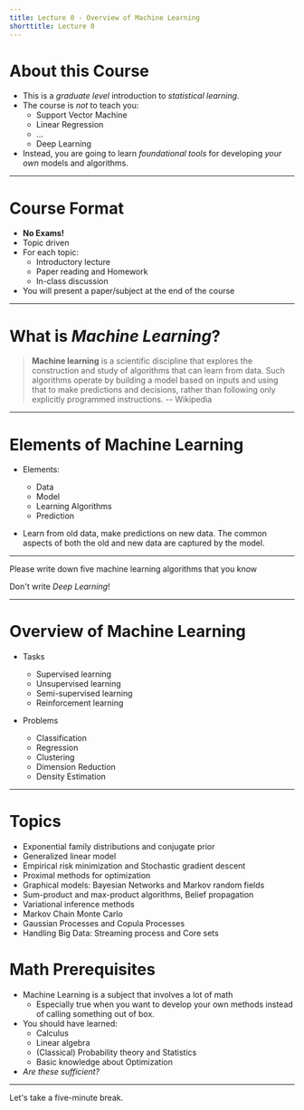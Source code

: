```yaml
---
title: Lecture 0 - Overview of Machine Learning
shorttitle: Lecture 0
---
```


# About this Course #

- This is a *graduate level* introduction to *statistical learning*. 
- The course is *not* to teach you:
	- Support Vector Machine
	- Linear Regression
	- ...
	- Deep Learning
- Instead, you are going to learn *foundational tools* for developing *your own* models and algorithms.

---

# Course Format #

- **No Exams!**
- Topic driven
- For each topic:
	- Introductory lecture
	- Paper reading and Homework
	- In-class discussion
- You will present a paper/subject at the end of the course

---

# What is _Machine Learning_? #

> **Machine learning** is a scientific discipline that explores the construction and study of algorithms that can learn from data. Such algorithms operate by building a model based on inputs and using that to make predictions and decisions, rather than following only explicitly programmed instructions.   -- Wikipedia

---

# Elements of Machine Learning #

- Elements:
	- Data
	- Model
	- Learning Algorithms
	- Prediction
	
- Learn from old data, make predictions on new data. The common aspects of both the old and new data are captured by the model.

---

Please write down five machine learning algorithms that you know

Don't write *Deep Learning*!

---

# Overview of Machine Learning #

- Tasks
	- Supervised learning
	- Unsupervised learning
	- Semi-supervised learning
	- Reinforcement learning
	
- Problems
	- Classification
	- Regression
	- Clustering
	- Dimension Reduction
	- Density Estimation

---

# Topics #

- Exponential family distributions and conjugate prior
- Generalized linear model
- Empirical risk minimization and Stochastic gradient descent 
- Proximal methods for optimization
- Graphical models: Bayesian Networks and Markov random fields
- Sum-product and max-product algorithms, Belief propagation
- Variational inference methods
- Markov Chain Monte Carlo
- Gaussian Processes and Copula Processes
- Handling Big Data: Streaming process and Core sets


# Math Prerequisites #

- Machine Learning is a subject that involves a lot of math
	- Especially true when you want to develop your own methods instead of calling something out of box.
- You should have learned:
	- Calculus
	- Linear algebra
	- (Classical) Probability theory and Statistics
	- Basic knowledge about Optimization
- *Are these sufficient?*


---

Let's take a five-minute break.



